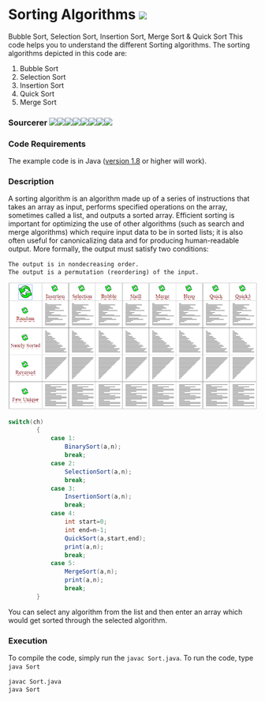 # Sorting Algorithms    [![](https://img.shields.io/badge/Parth-Pathak-brightgreen.svg?colorB=ff0000)](https://www.linkedin.com/in/parth-pathak-learner/)
Bubble Sort, Selection Sort, Insertion Sort, Merge Sort &amp; Quick Sort
This code helps you to understand the different Sorting algorithms. The sorting algorithms depicted in this code are:

1. Bubble Sort
2. Selection Sort
3. Insertion Sort
4. Quick Sort
5. Merge Sort

### Sourcerer [![](https://sourcerer.io/fame/ParthPathak27/ParthPathak27/Sort/images/0)](https://sourcerer.io/fame/ParthPathak27/ParthPathak27/Sort/links/0)[![](https://sourcerer.io/fame/ParthPathak27/ParthPathak27/Sort/images/1)](https://sourcerer.io/fame/ParthPathak27/ParthPathak27/Sort/links/1)[![](https://sourcerer.io/fame/ParthPathak27/ParthPathak27/Sort/images/2)](https://sourcerer.io/fame/ParthPathak27/ParthPathak27/Sort/links/2)[![](https://sourcerer.io/fame/ParthPathak27/ParthPathak27/Sort/images/3)](https://sourcerer.io/fame/ParthPathak27/ParthPathak27/Sort/links/3)[![](https://sourcerer.io/fame/ParthPathak27/ParthPathak27/Sort/images/4)](https://sourcerer.io/fame/ParthPathak27/ParthPathak27/Sort/links/4)[![](https://sourcerer.io/fame/ParthPathak27/ParthPathak27/Sort/images/5)](https://sourcerer.io/fame/ParthPathak27/ParthPathak27/Sort/links/5)[![](https://sourcerer.io/fame/ParthPathak27/ParthPathak27/Sort/images/6)](https://sourcerer.io/fame/ParthPathak27/ParthPathak27/Sort/links/6)[![](https://sourcerer.io/fame/ParthPathak27/ParthPathak27/Sort/images/7)](https://sourcerer.io/fame/ParthPathak27/ParthPathak27/Sort/links/7)

### Code Requirements
The example code is in Java ([version 1.8](https://java.com/en/download/) or higher will work).

### Description
A sorting algorithm is an algorithm made up of a series of instructions that takes an array as input, performs specified operations on the array, sometimes called a list, and outputs a sorted array. Efficient sorting is important for optimizing the use of other algorithms (such as search and merge algorithms) which require input data to be in sorted lists; it is also often useful for canonicalizing data and for producing human-readable output. More formally, the output must satisfy two conditions:
```
The output is in nondecreasing order.
The output is a permutation (reordering) of the input.
```

![Sort](sort.gif)

```java
switch(ch)
		{
			case 1:
				BinarySort(a,n);
				break;
			case 2:
				SelectionSort(a,n);
				break;
			case 3:
				InsertionSort(a,n);
				break;
			case 4:
				int start=0;
				int end=n-1;
				QuickSort(a,start,end);
				print(a,n);
				break;
			case 5:
				MergeSort(a,n);
				print(a,n);	
				break;
		}
```    
You can select any algorithm from the list and then enter an array which would get sorted through the selected algorithm.

### Execution
To compile the code, simply run the ```javac Sort.java```. To run the code, type ```java Sort```
```
javac Sort.java
java Sort
```
